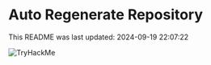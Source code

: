 # Auto Regenerate Repository

This README was last updated: 2024-09-19 22:07:22

 ![TryHackMe](https://tryhackme.com/badge/533634)